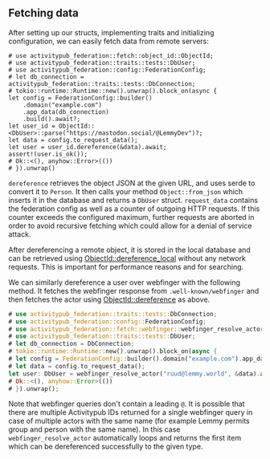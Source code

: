 ## Fetching data

After setting up our structs, implementing traits and initializing configuration, we can easily fetch data from remote servers:

```no_run
# use activitypub_federation::fetch::object_id::ObjectId;
# use activitypub_federation::traits::tests::DbUser;
# use activitypub_federation::config::FederationConfig;
# let db_connection = activitypub_federation::traits::tests::DbConnection;
# tokio::runtime::Runtime::new().unwrap().block_on(async {
let config = FederationConfig::builder()
    .domain("example.com")
    .app_data(db_connection)
    .build().await?;
let user_id = ObjectId::<DbUser>::parse("https://mastodon.social/@LemmyDev")?;
let data = config.to_request_data();
let user = user_id.dereference(&data).await;
assert!(user.is_ok());
# Ok::<(), anyhow::Error>(())
# }).unwrap()
```

`dereference` retrieves the object JSON at the given URL, and uses serde to convert it to `Person`. It then calls your method `Object::from_json` which inserts it in the database and returns a `DbUser` struct. `request_data` contains the federation config as well as a counter of outgoing HTTP requests. If this counter exceeds the configured maximum, further requests are aborted in order to avoid recursive fetching which could allow for a denial of service attack.

After dereferencing a remote object, it is stored in the local database and can be retrieved using [ObjectId::dereference_local](crate::fetch::object_id::ObjectId::dereference_local) without any network requests. This is important for performance reasons and for searching.

We can similarly dereference a user over webfinger with the following method. It fetches the webfinger response from `.well-known/webfinger` and then fetches the actor using [ObjectId::dereference](crate::fetch::object_id::ObjectId::dereference) as above.
```rust
# use activitypub_federation::traits::tests::DbConnection;
# use activitypub_federation::config::FederationConfig;
# use activitypub_federation::fetch::webfinger::webfinger_resolve_actor;
# use activitypub_federation::traits::tests::DbUser;
# let db_connection = DbConnection;
# tokio::runtime::Runtime::new().unwrap().block_on(async {
# let config = FederationConfig::builder().domain("example.com").app_data(db_connection).build().await?;
# let data = config.to_request_data();
let user: DbUser = webfinger_resolve_actor("ruud@lemmy.world", &data).await?;
# Ok::<(), anyhow::Error>(())
# }).unwrap();
```

Note that webfinger queries don't contain a leading `@`. It is possible that there are multiple Activitypub IDs returned for a single webfinger query in case of multiple actors with the same name (for example Lemmy permits group and person with the same name). In this case `webfinger_resolve_actor` automatically loops and returns the first item which can be dereferenced successfully to the given type.
